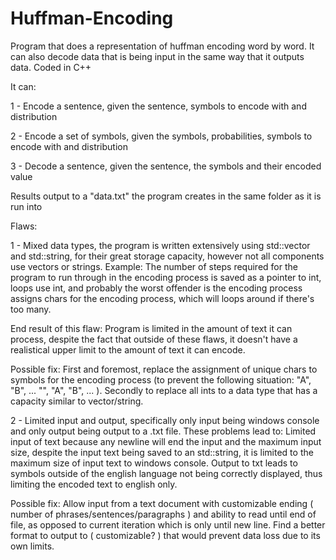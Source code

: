 # Huffman-Encoding
Program that does a representation of huffman encoding word by word. It can also decode data that is being input in the same way that it outputs data.
Coded in C++

It can:

1 - Encode a sentence, given the sentence, symbols to encode with and distribution

2 - Encode a set of symbols, given the symbols, probabilities, symbols to encode with and distribution

3 - Decode a sentence, given the sentence, the symbols and their encoded value

Results output to a "data.txt" the program creates in the same folder as it is run into

Flaws:

1 - Mixed data types, the program is written extensively using std::vector and std::string, for their great storage capacity, however not all components use vectors or strings. Example: The number of steps required for the program to run through in the encoding process is saved as a pointer to int, loops use int, and probably the worst offender is the encoding process assigns chars for the encoding process, which will loops around if there's too many.

End result of this flaw: Program is limited in the amount of text it can process, despite the fact that outside of these flaws, it doesn't have a realistical upper limit to the amount of text it can encode.

Possible fix: First and foremost, replace the assignment of unique chars to symbols for the encoding process (to prevent the following situation: "A", "B", ... "<last char>", "A", "B", ... ). Secondly to replace all ints to a data type that has a capacity similar to vector/string.
  
  2 - Limited input and output, specifically only input being windows console and only output being output to a .txt file. These problems lead to: Limited input of text because any newline will end the input and the maximum input size, despite the input text being saved to an std::string, it is limited to the maximum size of input text to windows console. Output to txt leads to symbols outside of the english language not being correctly displayed, thus limiting the encoded text to english only. 
  
  Possible fix: Allow input from a text document with customizable ending ( number of phrases/sentences/paragraphs ) and ability to read until end of file, as opposed to current iteration which is only until new line. Find a better format to output to ( customizable? ) that would prevent data loss due to its own limits.
